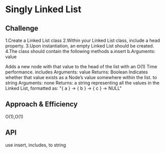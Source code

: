 # Singly Linked List


## Challenge
1.Create a Linked List class
2.Within your Linked List class, include a head property.
3.Upon instantiation, an empty Linked List should be created.
4.The class should contain the following methods
  a.insert
b.Arguments: value

Adds a new node with that value to the head of the list with an O(1) Time performance.
includes
Arguments: value
Returns: Boolean
Indicates whether that value exists as a Node’s value somewhere within the list.
to string
Arguments: none
Returns: a string representing all the values in the Linked List, formatted as:
"{ a } -> { b } -> { c } -> NULL"

## Approach & Efficiency
O(1),O(1)

## API
use insert, includes, to string 

